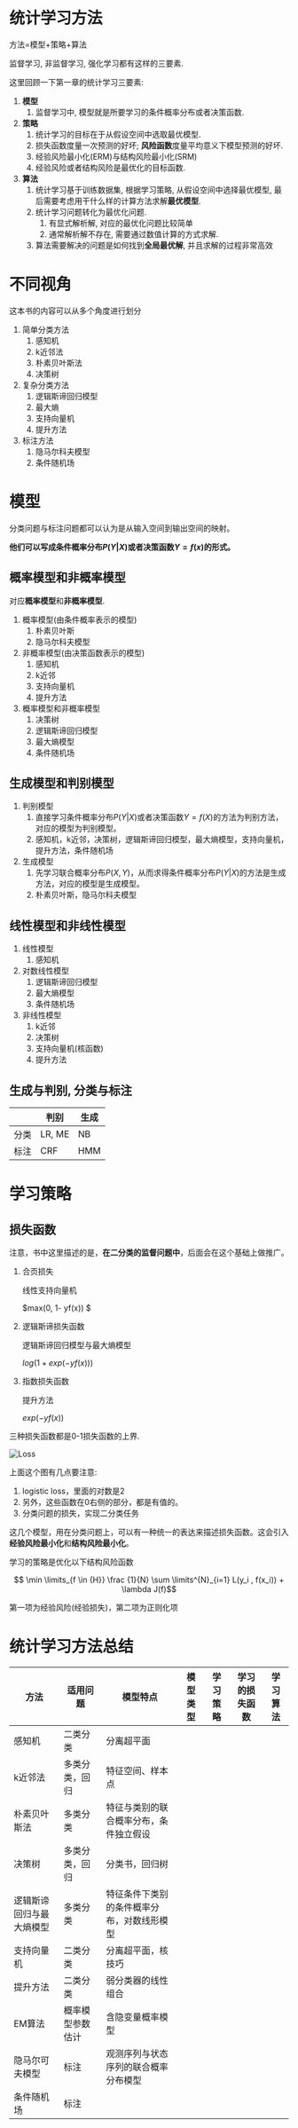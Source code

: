 # 统计学习方法

方法=模型+策略+算法

监督学习, 非监督学习, 强化学习都有这样的三要素.

这里回顾一下第一章的统计学习三要素:

1. **模型**
   1. 监督学习中, 模型就是所要学习的条件概率分布或者决策函数.
2. **策略**
   1. 统计学习的目标在于从假设空间中选取最优模型.
   2. 损失函数度量一次预测的好坏; **风险函数**度量平均意义下模型预测的好坏.
   3. 经验风险最小化(ERM)与结构风险最小化(SRM)
   4. 经验风险或者结构风险是最优化的目标函数.
3. **算法**
   1. 统计学习基于训练数据集, 根据学习策略, 从假设空间中选择最优模型, 最后需要考虑用干什么样的计算方法求解**最优模型**.
   2. 统计学习问题转化为最优化问题.
      1. 有显式解析解, 对应的最优化问题比较简单
      2. 通常解析解不存在, 需要通过数值计算的方式求解.
   3. 算法需要解决的问题是如何找到**全局最优解**, 并且求解的过程非常高效

# 不同视角

这本书的内容可以从多个角度进行划分

1. 简单分类方法
   1. 感知机
   2. k近邻法
   3. 朴素贝叶斯法
   4. 决策树
2. 复杂分类方法
   1. 逻辑斯谛回归模型
   2. 最大熵
   3. 支持向量机
   4. 提升方法
3. 标注方法
   1. 隐马尔科夫模型
   2. 条件随机场

# 模型

分类问题与标注问题都可以认为是从输入空间到输出空间的映射。

**他们可以写成条件概率分布$P(Y|X)$或者决策函数$Y=f(x)$的形式。**

## 概率模型和非概率模型

对应**概率模型**和**非概率模型**.

1. 概率模型(由条件概率表示的模型)
   1. 朴素贝叶斯
   1. 隐马尔科夫模型
1. 非概率模型(由决策函数表示的模型)
   1. 感知机
   1. k近邻
   1. 支持向量机
   1. 提升方法
1. 概率模型和非概率模型
   1. 决策树
   1. 逻辑斯谛回归模型
   1. 最大熵模型
   1. 条件随机场

## 生成模型和判别模型

1. 判别模型
   1. 直接学习条件概率分布$P(Y|X)$或者决策函数$Y=f(X)$的方法为判别方法，对应的模型为判别模型。
   1. 感知机，k近邻，决策树，逻辑斯谛回归模型，最大熵模型，支持向量机，提升方法，条件随机场
1. 生成模型
   1. 先学习联合概率分布$P(X, Y)$，从而求得条件概率分布$P(Y|X)$的方法是生成方法，对应的模型是生成模型。
   1. 朴素贝叶斯，隐马尔科夫模型

## 线性模型和非线性模型

1. 线性模型
   1. 感知机
1. 对数线性模型
   1. 逻辑斯谛回归模型
   1. 最大熵模型
   1. 条件随机场
1. 非线性模型
   1. k近邻
   1. 决策树
   1. 支持向量机(核函数)
   1. 提升方法

## 生成与判别, 分类与标注

|      | 判别   | 生成 |
| ---- | ------ | ---- |
| 分类 | LR, ME | NB   |
| 标注 | CRF    | HMM  |

# 学习策略

## 损失函数

注意，书中这里描述的是，**在二分类的监督问题中**，后面会在这个基础上做推广。

1. 合页损失

   线性支持向量机

   $max(0, 1- yf(x)) $

1. 逻辑斯谛损失函数

   逻辑斯谛回归模型与最大熵模型

   $log(1+exp(-yf(x)))$

1. 指数损失函数

   提升方法

   $exp(- yf(x))$

三种损失函数都是0-1损失函数的上界. 

![Loss](../img/ML/LOSS.png)

上面这个图有几点要注意:

1. logistic loss，里面的对数是2
1. 另外，这些函数在0右侧的部分，都是有值的。
1. 分类问题的损失，实现二分类任务

这几个模型，用在分类问题上，可以有一种统一的表达来描述损失函数。这会引入**经验风险最小化**和**结构风险最小化**。

学习的策略是优化以下结构风险函数

$$ \min \limits_{f \in {H}} \frac {1}{N} \sum \limits^{N}_{i=1} L(y_i , f(x_i)) + \lambda J(f)$$

第一项为经验风险(经验损失)，第二项为正则化项

# 统计学习方法总结

| 方法                     | 适用问题         | 模型特点                                   | 模型类型 | 学习策略 | 学习的损失函数 | 学习算法 |
| ------------------------ | ---------------- | ------------------------------------------ | -------- | -------- | -------------- | -------- |
| 感知机                   | 二类分类         | 分离超平面                                 |          |          |                |          |
| k近邻法                  | 多类分类，回归   | 特征空间、样本点                           |          |          |                |          |
| 朴素贝叶斯法             | 多类分类         | 特征与类别的联合概率分布，条件独立假设     |          |          |                |          |
| 决策树                   | 多类分类，回归   | 分类书，回归树                             |          |          |                |          |
| 逻辑斯谛回归与最大熵模型 | 多类分类         | 特征条件下类别的条件概率分布，对数线形模型 |          |          |                |          |
| 支持向量机               | 二类分类         | 分离超平面，核技巧                         |          |          |                |          |
| 提升方法                 | 二类分类         | 弱分类器的线性组合                         |          |          |                |          |
| EM算法                   | 概率模型参数估计 | 含隐变量概率模型                           |          |          |                |          |
| 隐马尔可夫模型           | 标注             | 观测序列与状态序列的联合概率分布模型       |          |          |                |          |
| 条件随机场               | 标注             |                                            |          |          |                |          |



































